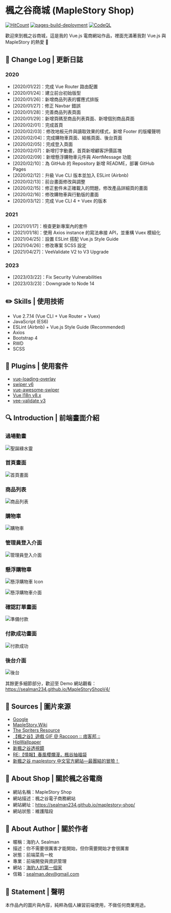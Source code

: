 # 楓之谷商城 (MapleStory Shop)

[![HitCount](https://hits.dwyl.com/sealman234/maplestory-shop.svg?style=flat-square)](http://hits.dwyl.com/sealman234/maplestory-shop)
[![pages-build-deployment](https://github.com/sealman234/maplestory-shop/actions/workflows/pages/pages-build-deployment/badge.svg?branch=gh-pages)](https://github.com/sealman234/maplestory-shop/actions/workflows/pages/pages-build-deployment)
[![CodeQL](https://github.com/sealman234/maplestory-shop/actions/workflows/github-code-scanning/codeql/badge.svg?branch=master)](https://github.com/sealman234/maplestory-shop/actions/workflows/github-code-scanning/codeql)

歡迎來到楓之谷商城，這是我的 Vue.js 電商網站作品，裡面充滿著我對 Vue.js 與 MapleStory 的熱愛 🍁

## :pencil: Change Log | 更新日誌

### 2020

- [2020/01/22]：完成 Vue Router 路由配置
- [2020/01/24]：建立前台初始版型
- [2020/01/26]：新增商品列表的響應式排版
- [2020/01/27]：修正 Navbar 錯誤
- [2020/01/28]：完善商品列表頁面
- [2020/01/29]：新增頁碼至商品列表頁面、新增個別商品頁面
- [2020/02/01]：完成首頁
- [2020/02/03]：修改地板元件與讀取效果的樣式，新增 Footer 的版權聲明
- [2020/02/04]：完成購物車頁面、結帳頁面、後台頁面
- [2020/02/05]：完成登入頁面
- [2020/02/07]：新增打字動畫，首頁新增顧客評價區塊
- [2020/02/09]：新增懸浮購物車元件與 AlertMessage 功能
- [2020/02/10]：為 GitHub 的 Repository 新增 README，部署 GitHub Pages
- [2020/02/12]：升級 Vue CLI 版本並加入 ESLint (Airbnb)
- [2020/02/13]：前台畫面修改與調整
- [2020/02/15]：修正套件未正確載入的問題，修改產品詳細頁的畫面
- [2020/02/16]：修改購物車與行動版的畫面
- [2020/03/12]：完成 Vue CLI 4 + Vuex 的版本

### 2021

- [2021/01/17]：檢查更新專案內的套件
- [2021/01/18]：使用 Axios instance 的寫法串接 API，並重構 Vuex 模組化
- [2021/04/25]：設置 ESLint 搭配 Vue.js Style Guide
- [2021/04/26]：修改專案 SCSS 設定
- [2021/04/27]：VeeValidate V2 to V3 Upgrade

### 2023

- [2023/03/22]：Fix Security Vulnerabilities
- [2023/03/23]：Downgrade to Node 14

## :pencil2: Skills | 使用技術

- Vue 2.7.14 (Vue CLI + Vue Router + Vuex)
- JavaScript (ES6)
- ESLint (Airbnb) + Vue.js Style Guide (Recommended)
- Axios
- Bootstrap 4
- RWD
- SCSS

## :pushpin: Plugins | 使用套件

- [vue-loading-overlay](https://github.com/ankurk91/vue-loading-overlay)
- [swiper v6](https://swiperjs.com/)
- [vue-awesome-swiper](https://github.com/surmon-china/vue-awesome-swiper)
- [Vue I18n v8.x](https://github.com/kazupon/vue-i18n)
- [vee-validate v3](https://logaretm.github.io/vee-validate/)

## :mag: Introduction | 前端畫面介紹

### 過場動畫

![聖誕綠水靈](https://pic.pimg.tw/a60814billy/4969f831c31f0.gif)

### 首頁畫面

![首頁畫面](https://i.imgur.com/0SbH3Zd.png)

### 商品列表

![商品列表](https://i.imgur.com/D1mpMiB.png)

### 購物車

![購物車](https://i.imgur.com/4eMeQhm.png)

### 管理員登入介面

![管理員登入介面](https://i.imgur.com/4fnFIn9.png)

### 懸浮購物車

![懸浮購物車 Icon](https://truth.bahamut.com.tw/s01/201703/fba8911b1056d239f4d56cc23bfe2e01.GIF)

![懸浮購物車介面](https://i.imgur.com/sun6CtR.png)

### 確認訂單畫面

![準備付款](https://i.imgur.com/5Et22Gd.png)

### 付款成功畫面

![付款成功](https://i.imgur.com/X45F7zg.png)

### 後台介面

![後台](https://i.imgur.com/EimA1IQ.png)

其餘更多細節部分，歡迎至 Demo 網站觀看：<https://sealman234.github.io/MapleStoryShopV4/>

## :art: Sources | 圖片來源

- [Google](https://www.google.com/)
- [MapleStory.Wiki](https://maplestory.wiki/)
- [The Spriters Resource](https://www.spriters-resource.com/)
- [【楓之谷】遊戲 GIF @ Raccoon :: 痞客邦 ::](https://a60814billy.pixnet.net/blog/post/25237273)
- [HipWallpaper](https://hipwallpaper.com/)
- [新楓之谷透視鏡](http://gametsg.techbang.com/maplestory/)
- [RE:【情報】春風櫻爛漫，楓谷抽福袋](https://forum.gamer.com.tw/Co.php?bsn=7650&sn=6222785)
- [新楓之谷 maplestory 中文官方網站—最團結的冒險！](https://tw.beanfun.com/maplestory/main.aspx)

## :maple_leaf: About Shop | 關於楓之谷電商

- 網站名稱：MapleStory Shop
- 網站描述：楓之谷電子商務網站
- 網站網址：<https://sealman234.github.io/maplestory-shop/>
- 網站狀態：維護階段

## :hamburger: About Author | 關於作者

- 暱稱：海豹人 Sealman
- 描述：你不需要很厲害才能開始，但你需要開始才會很厲害
- 狀態：前端菜鳥一枚
- 專業：前端開發與資訊管理
- 網站：[海豹人的第一個家](https://www.sealman.dev/)
- 信箱：[sealman.dev@gmail.com](mailto:sealman.dev@gmail.com)

## :paperclip: Statement | 聲明

本作品內的圖片與內容，純粹為個人練習前端使用，不做任何商業用途。
